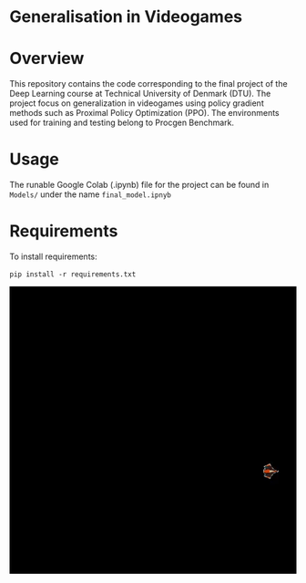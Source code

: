 # Generalisation in Videogames
Overview
========

This repository contains the code corresponding to the final project of the Deep Learning course at Technical University of Denmark (DTU). 
The project focus on generalization in videogames using policy gradient methods such as Proximal Policy Optimization (PPO). The environments used for training and testing belong to Procgen Benchmark. 

Usage
=====
The runable Google Colab (.ipynb) file for the project can be found in `Models/` under the name `final_model.ipnyb`

Requirements
=====
To install requirements:
```
pip install -r requirements.txt
```

<img src="starpilot.gif"/>
